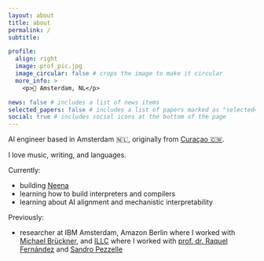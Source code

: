 ```yaml
---
layout: about
title: about
permalink: /
subtitle: 

profile:
  align: right
  image: prof_pic.jpg
  image_circular: false # crops the image to make it circular
  more_info: >
    <p>📍 Amsterdam, NL</p>

news: false # includes a list of news items
selected_papers: false # includes a list of papers marked as "selected={true}"
social: true # includes social icons at the bottom of the page
---
```


AI engineer based in Amsterdam 🇳🇱, originally from [Curaçao 🇨🇼](https://en.wikipedia.org/wiki/Cura%C3%A7ao).

I love music, writing, and languages.

Currently:
- building [Neena](https://neena.io/)
- learning how to build interpreters and compilers
- learning about AI alignment and mechanistic interpretability 

Previously:
- researcher at IBM Amsterdam, Amazon Berlin where I worked with [Michael Brückner](https://scholar.google.de/citations?user=5ZyZ9JwAAAAJ&hl=de), and [ILLC](https://www.illc.uva.nl/) where I worked with [prof. dr. Raquel Fernández](https://staff.fnwi.uva.nl/r.fernandezrovira/) and [Sandro Pezzelle](https://sandropezzelle.github.io/)
